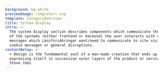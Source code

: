 ```yaml
---
background: bg-white
previewImage: /img/alert.svg
template: CategoryOverview
title: System Display
intro: >-
  The system display section describes components which communicate the status
  of the systems (either frontend or backend) the user interacts with or general
  messages which Länsförsäkringar want/need to communicate to site visitors like
  cookie messages or general disruptions.
contentBelow: >-
  > Design is the fundamental soul of a man-made creation that ends up
  expressing itself in successive outer layers of the product or service. -
  Steve Jobs
---
```


